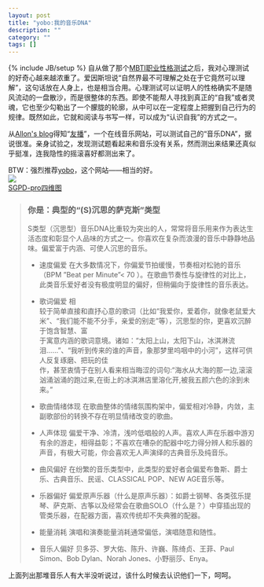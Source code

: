 ```yaml
---
layout: post
title: "yobo:我的音乐DNA"
description: ""
category: ""
tags: []
---
```

{% include JB/setup %}
自从做了那个[MBTI职业性格测试](http://blog.liuxun.net/?p=14)之后，我对心理测试的好奇心越来越浓重了。爱因斯坦说“自然界最不可理解之处在于它竟然可以理解”，这句话放在人身上，也是相当合用。心理测试可以证明人的性格确实不是随风流动的一盘散沙，而是很整体的东西。即使不能帮人寻找到真正的“自我”或者灵魂，它也至少勾勒出了一个朦胧的轮廓，从中可以在一定程度上把握到自己行为的规律。既然如此，它就和阅读与书写一样，可以成为“认识自我”的方式之一。  
  
从[Allon's blog](http://allonhere.spaces.live.com/mmm2007-04-13_21.29)得知“[友播](http://www.yobo.com/)”，一个在线音乐网站，可以测试自己的“音乐DNA”，据说很准。亲身试验之，发现测试题看起来和音乐没有关系，然而测出来结果还真似乎挺准，连我隐性的摇滚喜好都测出来了。  
  
BTW：强烈推荐[yobo](http://www.yobo.com/user/profile/225377)，这个网站——相当的好。  
![](http://photo8.yupoo.com/20070501/030841_1349783849_tcvtoudj.jpg)  
[SGPD-pro四维图](http://www.yobo.com/company/faq#item90)

  
> ### 你是：典型的“(S)沉思的萨克斯”类型 
> 
> S类型（沉思型）音乐DNA比重较为突出的人，常常将音乐用来作为表达生活态度和彰显个人品味的方式之一。你喜欢在复杂而浪漫的音乐中静静地品味。偏爱富于内涵、可使人沉思的音乐。
> 
> - 速度偏爱
> 在大多数情况下，你偏爱节拍缓慢，节奏相对松驰的音乐（BPM ”Beat per Minute”< 70 ）。在歌曲节奏性与旋律性的对比上，此类音乐爱好者没有极度明显的偏好，但稍偏向于旋律性的音乐表达。
> 
> - 歌词偏爱
> 相  
> 较于简单直接和直抒心意的歌词（比如“我爱你，爱着你，就像老鼠爱大米”、“我们能不能不分手，亲爱的别走”等），沉思型的你，更喜欢沉醉于饱含智慧、富  
> 于寓意内涵的歌词意境。诸如：“太阳上山，太阳下山，冰淇淋流泪……”、“我听到传来的谁的声音，象那梦里呜咽中的小河”，这样可供人反复琢磨、把玩的佳  
> 作，甚至衷情于在别人看来相当晦涩的词句:“海水从大海的那一边,滚滚汹涌汹涌的跑过来,在街上的冰淇淋店里溶化开,被我五颜六色的涂到未来。”
> 
> - 歌曲情绪体现
> 在歌曲整体的情绪氛围构架中，偏爱相对冷静，内敛，主副歌部份的转换不存在明显情绪改变的歌曲。
> 
> - 人声体现
> 偏爱干净、冷清，浅吟低唱般的人声。喜欢人声在乐器中游刃有余的游走，相得益彰；不喜欢在嘈杂的配器中吃力得分辨人和乐器的声音，有极大可能，你会喜欢无人声演绎的古典音乐及纯音乐。
> 
> - 曲风偏好
> 在纷繁的音乐类型中，此类型的爱好者会偏爱布鲁斯、爵士乐、古典音乐、民谣、CLASSICAL POP、NEW AGE音乐等。
> 
> - 乐器偏好
> 偏爱原声乐器（什么是原声乐器）：如爵士钢琴、各类弦乐提琴、萨克斯、古筝以及经常会在歌曲SOLO（什么是？）中穿插出现的管类乐器，在配器方面，喜欢传统却不失典雅的配器。
> 
> - 能量消耗
> 演唱和演奏能量消耗通常偏低，演唱随意和随性。
> 
> - 音乐人偏好
> 贝多芬、罗大佑、陈升、许巍、陈绮贞、王菲、Paul Simon、Bob Dylan、Norah Jones、小野丽莎、Enya。

上面列出那堆音乐人有大半没听说过，该什么时候去认识他们一下，呵呵。  